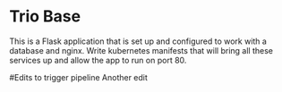 # Trio Base

This is a Flask application that is set up and configured to work with a database and nginx. Write kubernetes manifests that will bring all these services up and allow the app to run on port 80.

#Edits to trigger pipeline
Another edit